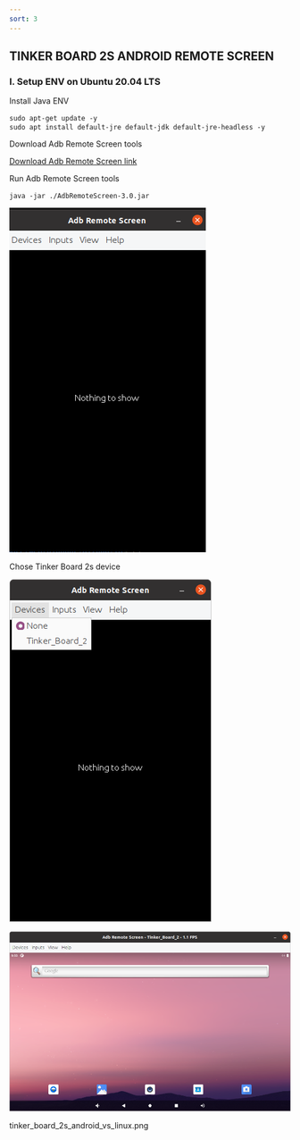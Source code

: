```yaml
---
sort: 3
---
```


## TINKER BOARD 2S ANDROID REMOTE SCREEN

### I. Setup ENV on Ubuntu 20.04 LTS

Install Java ENV
```shell
sudo apt-get update -y
sudo apt install default-jre default-jdk default-jre-headless -y

```

Download Adb Remote Screen tools

[Download Adb Remote Screen link](https://github.com/MajeurAndroid/Adb-Remote-Screen/releases/download/3.0/AdbRemoteScreen-3.0.jar)

Run Adb Remote Screen tools

```shell
java -jar ./AdbRemoteScreen-3.0.jar
```


![this screenshot](/images/tinker_board_2s_remote_1.png)

Chose Tinker Board 2s device

![this screenshot](/images/tinker_board_2s_remote_2.png)


![this screenshot](/images/tinker_board_2s_remote_3.png)



tinker_board_2s_android_vs_linux.png








